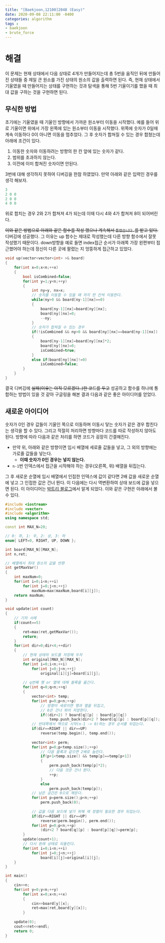 ```yaml
---
title: "[Baekjoon,12100]2048 (Easy)"
date: 2020-09-08 22:11:00 -0400
categories: algorithm 
tags :
- baekjoon 
- brute_force
---
```

# 해결 
이 문제는 현재 상태에서 다음 상태로 4개가 만들어지는데 총 5번을 움직인 뒤에 만들어진 상태들 중 제일 큰 원소를 가진 상태의 원소의 값을 출력하면 된다. 
즉, 현재 상태에서 기울였을 때 만들어지는 상태를 구현하는 것과 탐색을 통해 5번 기울이기를 했을 때 최대 값을 구하는 것을 구현하면 된다.  

## 무식한 방법 
초기에는 기울였을 때 기울인 방향에서 가까운 원소부터 이동을 시작했다. 예를 들어 위로 기울이면 위에서 가장 왼쪽에 있는 원소부터 이동을 시작했다. 
위쪽에 숫자가 0일때 계속 이동하다 0이 아니면 이동을 멈추었다. 그 후 숫자가 합쳐질 수 있는 경우 합쳤는데 아래에 조건이 있다.  
1. 이동한 숫자와 이동하려는 방향의 한 칸 앞에 있는 숫자가 같다.
2. 범위를 초과하지 않는다.  
3. 이전에 이미 합쳐진 숫자이면 안된다.  

3번에 대해 생각하지 못하여 디버깅을 한참 하였었다. 만약 아래와 같은 입력인 경우를 생각 해보자.
```cpp
3
2 0 0
2 0 0
4 0 0
```
위로 합치는 경우 2와 2가 합쳐져 4가 되는데 이때 다시 4와 4가 합쳐져 8이 되어버린다. 

~~이와 같은 방법으로 아래와 같은 함수를 작성 했으나 계속해서 `틀렸습니다.`를 받고 있다.~~ 디버깅에 성공했다. 그 이유는 up 함수는 제대로 작성했는데 다른 방향 함수에서 잘못 작성했기 때문이다. 
down방향을 예로 들면 index접근 순서가 아래쪽 가장 왼편부터 접근했어야 하는데 정신이 다른 곳에 팔렸는 지 엉뚱하게 접근하고 있었다.

```cpp
void up(vector<vector<int> >& board)
{
    for(int x=0;x<n;++x)
    {
        bool isCombined=false;
        for(int y=1;y<n;++y)
        {
            int ny=y, nx=x;
            // 숫자를 이동할 수 있을 때 까지 한 칸씩 이동한다.
            while(ny>0 && board[ny-1][nx]==0)
            {
                board[ny-1][nx]=board[ny][nx];
                board[ny][nx]=0;
                --ny;
            }
            // 숫자가 합쳐질 수 있는 경우
            if(!isCombined && ny>0 && board[ny][nx]==board[ny-1][nx])
            {
                board[ny-1][nx]=board[ny][nx]*2;
                board[ny][nx]=0;
                isCombined=true;
            }
            else if(board[ny][nx]!=0)
                isCombined=false;
        }
    }
}
```
결국 디버깅에 ~~실패(이유는 아직 모르겠다..)한 코드를 두고~~ 성공하고 함수를 하나에 통합하는 방법이 있을 것 같아 구글링을 해본 결과 다음과 같은 좋은 아이디어를 얻었다.  

## 새로운 아이디어 
숫자가 0인 경우 값들이 기울인 쪽으로 이동하며 이동시 닿는 숫자가 같은 경우 합친다는 생각을 할 수 있다. 
그리고 적절히 처리하면 방향마다 코드를 따로 작성하지 않아도 된다. 방향에 따라 다음과 같은 처리를 하면 코드가 굉장히 간결해진다. 
- 만약 위, 아래와 같은 방향이면 임시 배열에 세로줄 값들을 넣고, 그 외의 방향에는 가로줄 값들을 넣는다.  
  - **이때 숫자가 0인 경우는 넣지 않는다.**
- `n-1`번 인덱스에서 접근을 시작해야 하는 경우(오른쪽, 위) 배열을 뒤집는다. 

그 후 새로운 순열에 임시 배열에서 인접한 인덱스에 값이 같다면 2배 값을 새로운 순열에 넣고 그 인접한 값은 건너 뛴다. 
이 다음에는 다시 역변환하여 상태 보드에 값을 넣으면 된다. 이 아이디어는 [박트리 블로그](https://baactree.tistory.com/12)에서 알게 되었다. 
이와 같은 구현은 아래에서 볼 수 있다.  
```cpp
#include <iostream>
#include <vector>
#include <algorithm>
using namespace std;

const int MAX_N=20;

// 0: 좌, 1: 우, 2: 상, 3: 하
enum{ LEFT=0, RIGHT, UP, DOWN };

int board[MAX_N][MAX_N];
int n,ret;

// 배열에서 최대 원소의 값을 반환
int getMaxVar()
{
    int maxNum=0;
    for(int i=0;i<n;++i)
        for(int j=0;j<n;++j)
            maxNum=max(maxNum,board[i][j]);
    return maxNum;
}

void update(int count)
{
    // 기저 사례
    if(count==5)
    {
        ret=max(ret,getMaxVar());
        return;
    }
    for(int dir=0;dir<4;++dir)
    {
        // 현재 상태의 보드를 저장해 두자
        int original[MAX_N][MAX_N];
        for(int i=0;i<n;++i)
            for(int j=0;j<n;++j)
                original[i][j]=board[i][j];
        
        // q번째 행 or 열에 대해 블록을 옮긴다.
        for(int q=0;q<n;++q)
        {
            vector<int> temp;
            for(int p=0;p<n;++p)
                // 방향이 세로이면 행과 열을 뒤집고,
                // 0은 건너 뛰어 저장한다.
                if((dir<2) ? board[q][p] : board[p][q])
                    temp.push_back(dir<2 ? board[q][p] : board[p][q]);
            // 반대쪽에서 역으로 시작(n-1 -> 0)하는 경우 순서를 뒤집는다.
            if(dir==RIGHT || dir==UP)
                reverse(temp.begin(), temp.end());
            
            vector<int> perm;
            for(int p=0;p<temp.size();++p)
                // 다음 블록과 같으면 2배로 늘린다.
                if(p+1<temp.size() && temp[p]==temp[p+1])
                {
                    perm.push_back(temp[p]*2);
                    // 다음 것은 건너 뛴다.
                    ++p;
                }
                else
                    perm.push_back(temp[p]);
            // 남은 공간은 0으로 채운다. 
            for(int p=perm.size();p<n;++p)
                perm.push_back(0);
            
            // 값을 다음 보드에 넣기 위해 재 정렬이 필요한 경우 뒤집는다.
            if(dir==RIGHT || dir==UP)
                reverse(perm.begin(), perm.end());
            for(int p=0;p<n;++p)
                (dir<2 ? board[q][p] : board[p][q])=perm[p];
        }
        update(count+1);
        // 다시 원래 상태로 되돌린다. 
        for(int i=0;i<n;++i)
            for(int j=0;j<n;++j)
                board[i][j]=original[i][j];
    }
}

int main()
{
    cin>>n;
    for(int y=0;y<n;++y)
        for(int x=0;x<n;++x)
        {
            cin>>board[y][x];
            ret=max(ret,board[y][x]);
        }
    
    update(0);
    cout<<ret<<endl;
    return 0;
}
```
